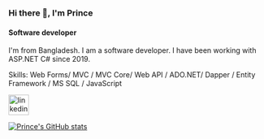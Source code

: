 ### Hi there 👋, I'm Prince
#### Software developer

I'm from Bangladesh. I am a software developer. I have been working with ASP.NET C# since 2019.


Skills: Web Forms/ MVC / MVC Core/ Web API / ADO.NET/ Dapper / Entity Framework / MS SQL / JavaScript



[<img src='https://cdn.jsdelivr.net/npm/simple-icons@3.0.1/icons/linkedin.svg' alt='linkedin' height='40'>](https://www.linkedin.com/in/https://www.linkedin.com/in/syed-nawaz-prince-3482aa199/)  

[![Prince's GitHub stats](https://github-readme-stats.vercel.app/api?username=nawazprince&count_private=true)](https://github.com/anuraghazra/github-readme-stats)
